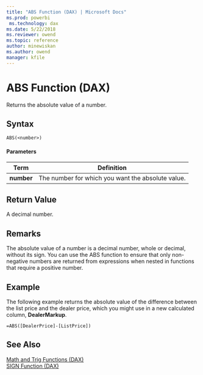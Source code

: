```yaml
---
title: "ABS Function (DAX) | Microsoft Docs"
ms.prod: powerbi 
 ms.technology: dax
ms.date: 5/22/2018
ms.reviewer: owend
ms.topic: reference
author: minewiskan
ms.author: owend
manager: kfile
---
```

# ABS Function (DAX)
Returns the absolute value of a number.  
  
## Syntax  
  
```dax
ABS(<number>)  
```
  
#### Parameters  
  
|Term|Definition|  
|--------|--------------|  
|**number**|The number for which you want the absolute value.|  
  
## Return Value  
A decimal number.  
  
## Remarks  
The absolute value of a number is a decimal number, whole or decimal, without its sign. You can use the ABS function to ensure that only non-negative numbers are returned from expressions when nested in functions that require a positive number.  
  
## Example  
The following example returns the absolute value of the difference between the list price and the dealer price, which you might use in a new calculated column, **DealerMarkup**.  
  
```dax
=ABS([DealerPrice]-[ListPrice])  
```
  
## See Also  
[Math and Trig Functions &#40;DAX&#41;](math-and-trig-functions-dax.md)  
[SIGN Function &#40;DAX&#41;](sign-function-dax.md)  
  
